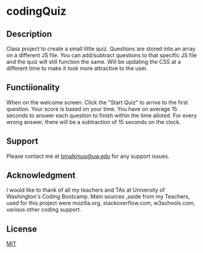 # codingQuiz

## Description
Class project to create a small little quiz. Questions are stored into an array on a different JS file.  You can add/subtract questions to that specific JS file and the quiz will still function the same. Will be updating the CSS at a different time to make it look more attractive to the user.
## Functiionality
When on the welcome screen. Click the "Start Quiz" to arrive to the first question. Your score is based on your time. You have on average 15 seconds to answer each question to finish within the time alloted. For every wrong answer, there will be a subtraction of 15 seconds on the clock. 
## Support
Please contact me at bmalkmus@uw.edu for any support issues.
## Acknowledgment
I would like to thank of all my teachers and TAs at University of Washington's Coding Bootcamp. 
Main sources ,aside from my Teachers, used for this project were mozilla.org, stackoverflow.com, w3schools.com, various other coding support. 

## License
[MIT](https://choosealicense.com/licenses/mit/)